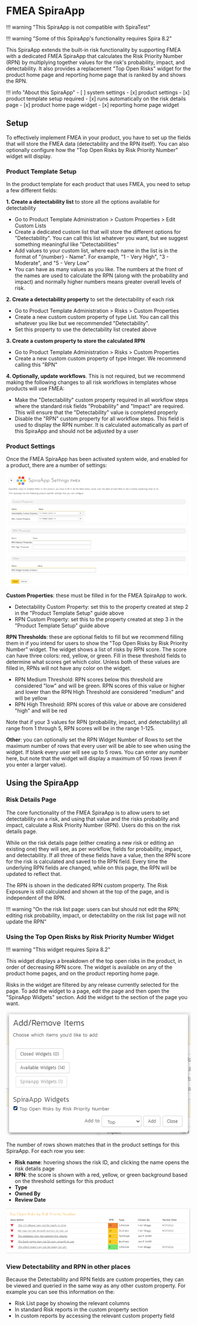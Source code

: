 # FMEA SpiraApp

!!! warning "This SpiraApp is not compatible with SpiraTest"

!!! warning "Some of this SpiraApp's functionality requires Spira 8.2"

This SpiraApp extends the built-in risk functionality by supporting FMEA with a dedicated FMEA SpiraApp that calculates the Risk Priority Number (RPN) by multiplying together values for the risk's probability, impact, and detectability. It also provides a replacement "Top Open Risks" widget for the product home page and reporting home page that is ranked by and shows the RPN.

!!! info "About this SpiraApp"
    - [ ] system settings
    - [x] product settings 
    - [x] product template setup required
    - [x] runs automatically on the risk details page
    - [x] product home page widget
    - [x] reporting home page widget

## Setup
To effectively implement FMEA in your product, you have to set up the fields that will store the FMEA data (detectability and the RPN itself). You can also optionally configure how the "Top Open Risks by Risk Priority Number" widget will display.

### Product Template Setup
In the product template for each product that uses FMEA, you need to setup a few different fields:

**1. Create a detectability list** to store all the options available for detectability

- Go to Product Template Administration > Custom Properties > Edit Custom Lists
- Create a dedicated custom list that will store the different options for "Detectability". You can call this list whatever you want, but we suggest something meaningful like "Detectabilities"
- Add values to your custom list, where each name in the list is in the format of "{number} - Name". For example, "1 - Very High", "3 - Moderate", and "5 - Very Low"
- You can have as many values as you like. The numbers at the front of the names are used to calculate the RPN (along with the probability and impact) and normally higher numbers means greater overall levels of risk.

**2. Create a detectability property** to set the detectability of each risk

- Go to Product Template Administration > Risks > Custom Properties
- Create a new custom custom property of type List. You can call this whatever you like but we recommended "Detectability". 
- Set this property to use the detectability list created above

**3. Create a custom property to store the calculated RPN**

- Go to Product Template Administration > Risks > Custom Properties
- Create a new custom custom property of type Integer. We recommend calling this "RPN"

**4. Optionally, update workflows**. This is not required, but we recommend making the following changes to all risk workflows in templates whose products will use FMEA:

- Make the "Detectability" custom property required in all workflow steps where the standard risk fields "Probability" and "Impact" are required. This will ensure that the "Detectability" value is completed properly
- Disable the "RPN" custom property for all workflow steps. This field is used to display the RPN number. It is calculated automatically as part of this SpiraApp and should not be adjusted by a user

### Product Settings
Once the FMEA SpiraApp has been activated system wide, and enabled for a product, there are a number of settings:

![FMEA SpiraApp product settings](img/fmea-product-settings.png)

**Custom Properties**: these must be filled in for the FMEA SpiraApp to work. 

- Detectability Custom Property: set this to the property created at step 2 in the "Product Template Setup" guide above
- RPN Custom Property: set this to the property created at step 3 in the "Product Template Setup" guide above

**RPN Thresholds**: these are optional fields to fill but we recommend filling them in if you intend for users to show the "Top Open Risks by Risk Priority Number" widget. The widget shows a list of risks by RPN score. The score can have three colors: red, yellow, or green. Fill in these threshold fields to determine what scores get which color. Unless both of these values are filled in, RPNs will not have any color on the widget.

- RPN Medium Threshold: RPN scores below this threshold are considered "low" and will be green. RPN scores of this value or higher and lower than the RPN High Threshold are considered "medium" and will be yellow
- RPN High Threshold: RPN scores of this value or above are considered "high" and will be red

Note that if your 3 values for RPN (probability, impact, and detectability) all range from 1 through 5, RPN scores will be in the range 1-125.

**Other**: you can optionally set the RPN Widget Number of Rows to set the maximum number of rows that every user will be able to see when using the widget. If blank every user will see up to 5 rows. You can enter any number here, but note that the widget will display a maximum of 50 rows (even if you enter a larger value).

## Using the SpiraApp
### Risk Details Page
The core functionality of the FMEA SpiraApp is to allow users to set detectability on a risk, and using that value and the risks probablity and impact, calculate a Risk Priority Number (RPN). Users do this on the risk details page.

While on the risk details page (either creating a new risk or editing an existing one) they will see, as per workflow, fields for probability, impact, and detectability. If all three of these fields have a value, then the RPN score for the risk is calculated and saved to the RPN field. Every time the underlying RPN fields are changed, while on this page, the RPN will be updated to reflect that.

The RPN is shown in the dedicated RPN custom property. The Risk Exposure is still calculated and shown at the top of the page, and is independent of the RPN.

!!! warning "On the risk list page: users can but should not edit the RPN; editing risk probability, impact, or detectability on the risk list page will not update the RPN"

### Using the Top Open Risks by Risk Priority Number Widget
!!! warning "This widget requires Spira 8.2"

This widget displays a breakdown of the top open risks in the product, in order of decreasing RPN score. The widget is available on any of the product home pages, and on the product reporting home page. 

Risks in the widget are filtered by any release currently selected for the page. To add the widget to a page, edit the page and then open the "SpiraApp Widgets" section. Add the widget to the section of the page you want.

![add widget popup](img/fmea-widget-add.png)

The number of rows shown matches that in the product settings for this SpiraApp. For each row you see:

- **Risk name**: hovering shows the risk ID, and clicking the name opens the risk details page
- **RPN**: the score is shown with a red, yellow, or green background based on the threshold settings for this product
- **Type**
- **Owned By**
- **Review Date**

![Top Open Risks widget example](img/fmea-widget-data.png)

### View Detectability and RPN in other places
Because the Detectability and RPN fields are custom properties, they can be viewed and queried in the same way as any other custom property. For example you can see this information on the:

- Risk List page by showing the relevant columns
- In standard Risk reports in the custom property section
- In custom reports by accessing the relevant custom property field
